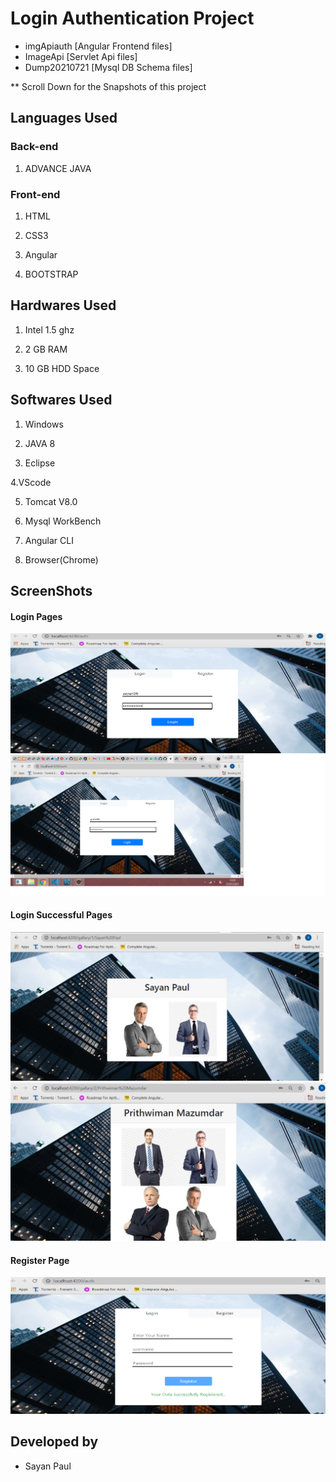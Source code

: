 # Login Authentication Project
* imgApiauth [Angular Frontend files]
* ImageApi [Servlet Api files]
* Dump20210721 [Mysql DB Schema files]

** Scroll Down for the Snapshots of this project

## Languages Used

### Back-end

1. ADVANCE JAVA

### Front-end

1. HTML

2. CSS3

3. Angular

4. BOOTSTRAP

## Hardwares Used

1. Intel 1.5 ghz

2. 2 GB RAM

3. 10 GB HDD Space

## Softwares Used

1. Windows

2. JAVA 8

3. Eclipse

4.VScode

5. Tomcat V8.0

6. Mysql WorkBench

7. Angular CLI

8. Browser(Chrome)

## ScreenShots

#### Login Pages

<img src="https://github.com/Sayan9696/Login-Authentication-Project-using-Angular-and-ADJAVA/blob/master/SS1.jpg">

<img src="https://github.com/Sayan9696/Login-Authentication-Project-using-Angular-and-ADJAVA/blob/master/ss3.jpg">

#### Login Successful Pages

<img src="https://github.com/Sayan9696/Login-Authentication-Project-using-Angular-and-ADJAVA/blob/master/sayan.jpg">

<img src="https://github.com/Sayan9696/Login-Authentication-Project-using-Angular-and-ADJAVA/blob/master/prithi.jpg">

#### Register Page

<img src="https://github.com/Sayan9696/Login-Authentication-Project-using-Angular-and-ADJAVA/blob/master/SS2.jpg">

## Developed by

* Sayan Paul